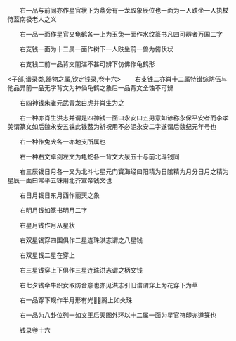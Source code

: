 <!-- { "loadSidebar": true } -->
　　右一品与前同亦作星官状下为鼎旁有一龙取象辰位也一面为一人趺坐一人执杖侍葢南极老人之义














　　右一品一面作星官又龟鹤各一上为玉兔一面作水纹篆书凡四可辨者万国二字














　　右支钱一面为十二属一面作树下一人趺坐前一兽为俯伏状














　　右支钱二前一品背文闇湛不甚可辨下仿佛作龟鹤形






<子部,谱录类,器物之属,钦定钱录,卷十六>
　　右支钱二亦肖十二属特错综防伍与他品异前一品无字背文为神仙龟鹤之象后一品背文全蚀不可辨






















　　右四神钱朱雀元武青龙白虎并肖生为之















　　右一种亦肖生洪志并谓是四神钱一面曰永安曰五男意如谚称永保平安者而李孝美谓篆文如后魏永安五铢此钱葢为祈祝用不必泥永安二字遂谓后魏纪元年号也












　　右一种作兔犬各一亦地支所属也















　　右一种右文卓剑左文为龟蛇各一背文大泉五十与前北斗钱同














　　右三辰钱日月各一又为北斗七星元门寳海经曰阳精为日隂精为月分日月之精为星辰一面曰常平五铢用北齐宣帝钱文也













　　右日月钱日东月西作丽天之象















　　右明月钱如篆书明月二字















　　右星月钱作月从星状















　　右双星钱穿四围俱作二星连珠洪志谓之八星钱















　　右双星钱二星在穿上















　　右三星钱穿上下俱作三星连珠洪志谓之柄文钱















　　右七夕钱牵牛织女取防合意也亦见洪志引旧谱谓穿上为花穿下为草














　　右一品穿下规作半月形有光腾上如火珠















　　右一品为八卦位列一如文王后天图外环以十二属一面为星官符印亦道箓也





　　钱录卷十六
